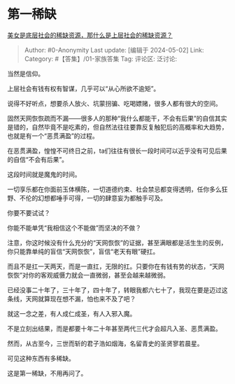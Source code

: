 # 第一稀缺
[美女是底层社会的稀缺资源，那什么是上层社会的稀缺资源？](https://www.zhihu.com/question/652676451/answer/3484309088)

> Author: #0-Anonymity
> Last update: [编辑于 2024-05-02]
> Link:
> Category: #【答集】/01-家族答集 
> Tag: 
> 评论区:
> 泛讨论:

当然是信仰。

上层社会有钱有权有智谋，几乎可以“从心所欲不逾矩”。

说得不好听点，想要杀人放火、坑蒙拐骗、吃喝嫖赌，很多人都有很大的空间。

固然天网恢恢疏而不漏——很多人的那种“我什么都能干，不会有后果”的自信其实是错的，自然毕竟不是吃素的，但自然法往往要靠反复触犯后的高概率和大趋势，也就是有一个“恶贯满盈”的过程。

在恶贯满盈，惶惶不可终日之前，ta们往往有很长一段时间可以近乎没有可见后果的自信“不会有后果”。

这段时间就是魔鬼的时间。

一切享乐都在你面前玉体横陈，一切道德约束、社会禁忌都变得透明，任你多么狂野、不伦的幻想都唾手可得，一切的肆意妄为都触手可及。

你要不要试试？

你能不能单凭“我相信这个不能做”而坚决的不做？

注意，你这时候没有什么充分的“天网恢恢”的证据，甚至满眼都是活生生的反例，你只能靠单纯的盲信“天网恢恢”，盲信“老天有眼”硬扛。

而且不是扛一天两天，而是一直扛，无限的扛。只要你在有钱有势的状态，“天网恢恢”对你的客观威慑力就会一直微弱，甚至会越来越微弱。

已经没事二十年了，三十年了，四十年了，转眼我都六七十了，我现在要是迈过这条线，天网就算现在想不漏，怕也来不及了吧？

就这一念之差，有人成仁成圣，有人入邪入魔。

不是立刻出结果，而是都要十年二十年甚至两代三代才会超凡入圣、恶贯满盈。

然而，从古至今，三世而斩的君子浩如烟海，名留青史的圣贤寥若晨星。

可见这种东西有多稀缺。

这是第一稀缺，不用再问了。